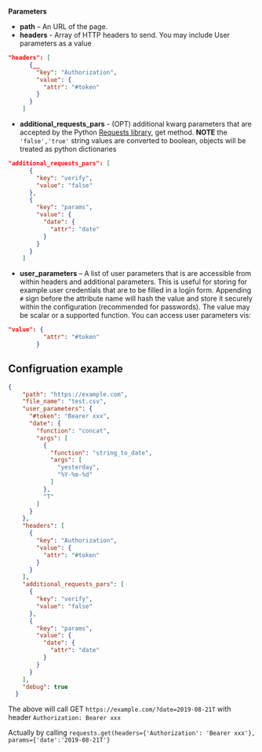 
**Parameters**

- **path** – An URL of the page.
- **headers** - Array of HTTP headers to send. You may include User parameters as a value
```json
"headers": [
      {__
        "key": "Authorization",
        "value": {
          "attr": "#token"
        }
      }
    ]
```

- **additional_requests_pars** - (OPT) additional kwarg parameters that are accepted by the 
Python [Requests library](https://2.python-requests.org/en/master/user/quickstart/#make-a-request), get method. 
**NOTE** the `'false','true'` string values are converted to boolean, objects will be treated as python dictionaries
```json
"additional_requests_pars": [
      {
        "key": "verify",
        "value": "false"
      },
      {
        "key": "params",
        "value": {
          "date": {
            "attr": "date"
          }
        }
      }
    ]
```
- **user_parameters** – A list of user parameters that is are accessible from within headers and additional parameters. This is useful for storing
for example user credentials that are to be filled in a login form. Appending `#` sign before the attribute name will hash the value and store it securely
within the configuration (recommended for passwords). The value may be scalar or a supported function. You can access user parameters vis:
```json
"value": {
          "attr": "#token"
        }
```

## Configruation example

```json
{
    "path": "https://example.com",
    "file_name": "test.csv",
    "user_parameters": {
      "#token": "Bearer xxx",
      "date": {
        "function": "concat",
        "args": [
          {
            "function": "string_to_date",
            "args": [
              "yesterday",
              "%Y-%m-%d"
            ]
          },
          "T"
        ]
      }
    },
    "headers": [
      {
        "key": "Authorization",
        "value": {
          "attr": "#token"
        }
      }
    ],
    "additional_requests_pars": [
      {
        "key": "verify",
        "value": "false"
      },
      {
        "key": "params",
        "value": {
          "date": {
            "attr": "date"
          }
        }
      }
    ],
    "debug": true
  }
```

The above will call GET `https://example.com/?date=2019-08-21T` with header `Authorization: Bearer xxx`

Actually by calling `requests.get(headers={'Authorization': 'Bearer xxx'}, params={'date':'2019-08-21T'}`

